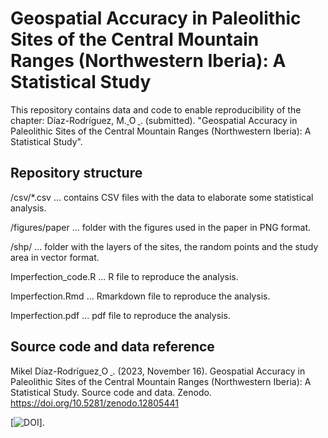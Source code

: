 # Geospatial Accuracy in Paleolithic Sites of the Central Mountain Ranges (Northwestern Iberia): A Statistical Study
This repository contains data and code to enable reproducibility of the chapter: Díaz-Rodríguez, M.<a href="https://orcid.org/0000-0002-2703-1507">
<img alt="ORCID logo" src="https://info.orcid.org/wp-content/uploads/2019/11/orcid_16x16.png" width="14" height="14" />
</a>. (submitted). "Geospatial Accuracy in Paleolithic Sites of the Central Mountain Ranges (Northwestern Iberia): A Statistical Study".

## Repository structure
/csv/*.csv ... contains CSV files with the data to elaborate some statistical analysis.

/figures/paper ... folder with the figures used in the paper in PNG format.

/shp/ ... folder with the layers of the sites, the random points and the study area in vector format.

Imperfection_code.R ... R file to reproduce the analysis.

Imperfection.Rmd ... Rmarkdown file to reproduce the analysis.

Imperfection.pdf ... pdf file to reproduce the analysis.


## Source code and data reference
Mikel Díaz-Rodríguez<a href="https://orcid.org/0000-0002-2703-1507">
<img alt="ORCID logo" src="https://info.orcid.org/wp-content/uploads/2019/11/orcid_16x16.png" width="14" height="14" />
</a>. (2023, November 16). Geospatial Accuracy in Paleolithic Sites of the Central Mountain Ranges (Northwestern Iberia): A Statistical Study. Source code and data. Zenodo. https://doi.org/10.5281/zenodo.12805441

[![DOI]([https://zenodo.org/badge/610742714](https://doi.org/10.5281/zenodo.12805441).svg)].
